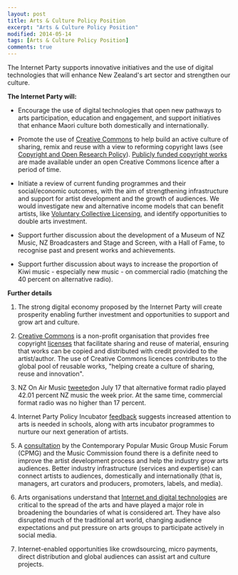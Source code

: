 ```yaml
---
layout: post
title: Arts & Culture Policy Position
excerpt: "Arts & Culture Policy Position"
modified: 2014-05-14
tags: [Arts & Culture Policy Position]
comments: true
---
```


The Internet Party supports innovative initiatives and the use of digital technologies that will enhance New Zealand's art sector and strengthen our culture.

**The Internet Party will:**

- Encourage the use of digital technologies that open new pathways to arts participation, education and engagement, and support initiatives that enhance Maori culture both domestically and internationally.

- Promote the use of [Creative Commons](http://creativecommons.org.nz/culture/) to help build an active culture of sharing, remix and reuse with a view to reforming copyright laws (see [Copyright and Open Research Policy](https://docs.google.com/document/d/1Le3rY0wlh9tJaBzpxK5xrpeWID-j5FmeE4dqONdQATE/edit)). [Publicly funded copyright works](http://creativecommons.org.nz/2013/05/ccanzs-submission-to-nz-on-air/) are made available under an open Creative Commons licence after a period of time.

- Initiate a review of current funding programmes and their social/economic outcomes, with the aim of strengthening infrastructure and support for artist development and the growth of audiences. We would investigate new and alternative income models that can benefit artists, like [Voluntary Collective Licensing](http://creativefreedom.org.nz/goals/industry-challenge-sell-file-sharing-licence/), and identify opportunities to double arts investment.

- Support further discussion about the development of a Museum of NZ Music, NZ Broadcasters and Stage and Screen, with a Hall of Fame, to recognise past and present works and achievements.

- Support further discussion about ways to increase the proportion of Kiwi music - especially new music - on commercial radio (matching the 40 percent on alternative radio).

**Further details**

1. The strong digital economy proposed by the Internet Party will create prosperity enabling further investment and opportunities to support and grow art and culture.

2. [Creative Commons](http://creativecommons.org.nz/about/about-creative-commons/) is a non-profit organisation that provides free copyright [licenses](http://creativecommons.org.nz/licences/licences-explained/) that facilitate sharing and reuse of material, ensuring that works can be copied and distributed with credit provided to the artist/author. The use of Creative Commons licences contributes to the global pool of reusable works, "helping create a culture of sharing, reuse and innovation".

3. NZ On Air Music [tweeted](https://twitter.com/nzonairmusic/status/489890640382017536)on July 17 that alternative format radio played 42.01 percent NZ music the week prior. At the same time, commercial format radio was no higher than 17 percent. 

4. Internet Party Policy Incubator [feedback](https://internet-party.loomio.org/d/friy4lv6/what-can-we-do-to-nurture-and-improve-our-art-culture-sector) suggests increased attention to arts is needed in schools, along with arts incubator programmes to nurture our next generation of artists. 

5. A [consultation](http://nzmusic.org.nz/media/uploads/Final_Music_Commission_Strategic_Plan_2014-2016.pdf#page=3) by the Contemporary Popular Music Group Music Forum (CPMG) and the Music Commission found there is a definite need to improve the artist development process and help the industry grow arts audiences. Better industry infrastructure (services and expertise) can connect artists to audiences, domestically and internationally (that is, managers, art curators and producers, promoters, labels, and media).

6. Arts organisations understand that [Internet and digital technologies](http://www.apple.com/) are critical to the spread of the arts and have played a major role in broadening the boundaries of what is considered art. They have also disrupted much of the traditional art world, changing audience expectations and put pressure on arts groups to participate actively in social media. 

7. Internet-enabled opportunities like crowdsourcing, micro payments, direct distribution and global audiences can assist art and culture projects.